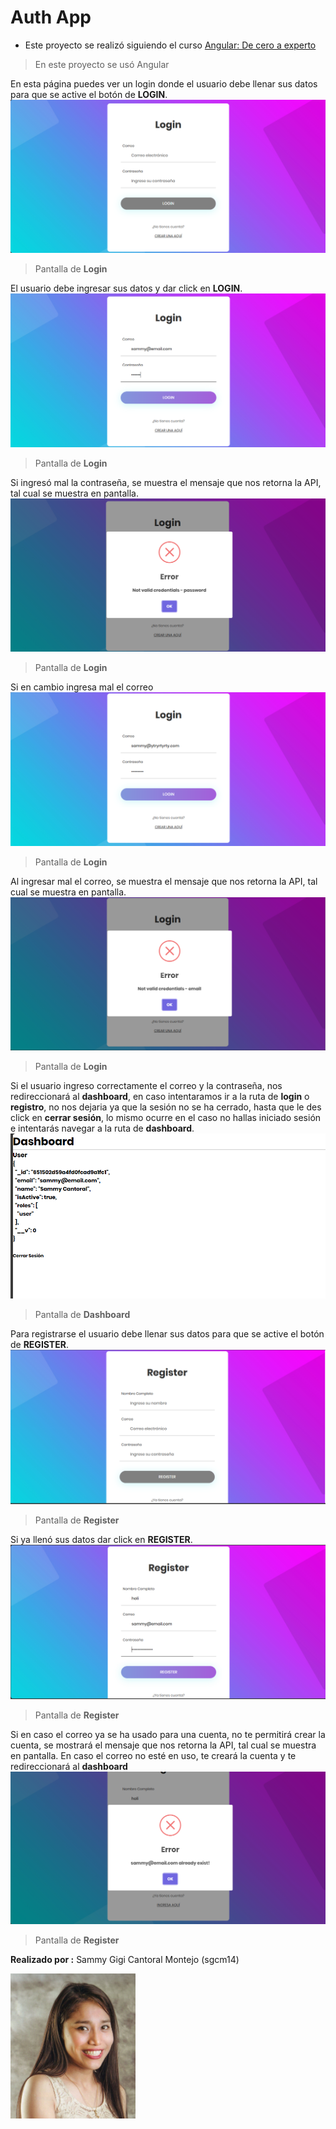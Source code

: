 Auth App
========
- Este proyecto se realizó siguiendo el curso [Angular: De cero a experto](https://www.udemy.com/course/angular-fernando-herrera/# "Angular: De cero a experto") 
> En este proyecto se usó Angular

En esta página puedes ver un login donde el usuario debe llenar sus datos para que se active el botón de **LOGIN**.
![](https://raw.githubusercontent.com/sgcm14/auth-app/main/src/assets/doc/pantalla1.PNG)
> Pantalla de **Login**

El usuario debe ingresar sus datos y dar click en **LOGIN**.
![](https://raw.githubusercontent.com/sgcm14/auth-app/main/src/assets/doc/pantalla2.PNG)
> Pantalla de **Login**

Si ingresó mal la contraseña, se muestra el mensaje que nos retorna la API, tal cual se muestra en pantalla.
![](https://raw.githubusercontent.com/sgcm14/auth-app/main/src/assets/doc/pantalla3.PNG)
> Pantalla de **Login**

Si en cambio ingresa mal el correo
![](https://raw.githubusercontent.com/sgcm14/auth-app/main/src/assets/doc/pantalla4.PNG)
> Pantalla de **Login**

Al ingresar mal el correo, se muestra el mensaje que nos retorna la API, tal cual se muestra en pantalla.
![](https://raw.githubusercontent.com/sgcm14/auth-app/main/src/assets/doc/pantalla5.PNG)
> Pantalla de **Login**

Si el usuario ingreso correctamente el correo y la contraseña, nos redireccionará al **dashboard**, en caso intentaramos ir a la ruta de **login** o **registro**, no nos dejaria ya que la sesión no se ha cerrado, hasta que le des click en **cerrar sesión**, lo mismo ocurre en el caso no hallas iniciado sesión e intentarás navegar a la ruta de **dashboard**.
![](https://raw.githubusercontent.com/sgcm14/auth-app/main/src/assets/doc/pantalla6.PNG)
> Pantalla de **Dashboard**

Para registrarse el usuario debe llenar sus datos para que se active el botón de **REGISTER**.
![](https://raw.githubusercontent.com/sgcm14/auth-app/main/src/assets/doc/pantalla7.PNG)
> Pantalla de **Register**

Si ya llenó sus datos dar click en  **REGISTER**.
![](https://raw.githubusercontent.com/sgcm14/auth-app/main/src/assets/doc/pantalla8.PNG)
> Pantalla de **Register**

Si en caso el correo ya se ha usado para una cuenta, no te permitirá crear la cuenta,  se mostrará el mensaje que nos retorna la API, tal cual se muestra en pantalla. En caso el correo no esté en uso, te creará la cuenta y te redireccionará al **dashboard**
![](https://raw.githubusercontent.com/sgcm14/auth-app/main/src/assets/doc/pantalla9.PNG)
> Pantalla de **Register**


**Realizado por :** Sammy Gigi Cantoral Montejo (sgcm14)

<img src ="https://raw.githubusercontent.com/sgcm14/sgcm14/main/sammy.jpg" width="200">
